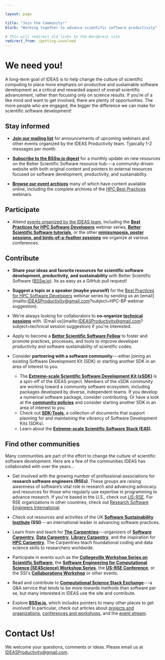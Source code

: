 ```yaml
---

layout: page

title: "Join the Community!"
blurb: "Working together to advance scientific software productivity"

# This will redirect old links to the Wordpress site
redirect_from: /getting-involved
---
```





<!-- Newsletter Subscription -->
<!-- ---------------------------------------------------------------------- -->

# We need you!

A long-term goal of IDEAS is to help change the culture of scientific computing to place more emphasis on productive and sustainable software development as a critical and rewarded aspect of overall scientific advancement, rather than focusing only on science results. If you’re of a like mind and want to get involved, there are plenty of opportunities. The more people who are engaged, the bigger the difference we can make for scientific software development!

<!-- Page Content -->
<!-- ---------------------------------------------------------------------- -->

## Stay informed

- **[Join our mailing list](https://us16.list-manage.com/subscribe?u=5438ff2caf2456f6ec49ebfbf&id=a7f7d33358)** for announcements of upcoming webinars and other events organized by the IDEAS Productivity team. Typically 1-2 messages per month.

- **[Subscribe to the BSSw.io digest](https://bssw.io/pages/receive-our-email-digest)** for a monthly update on new resources on the Better Scientific Software resource hub---a community-driven website with both original content and pointers to external resources focused on software development, productivity, and sustainability.

- **[Browse our event archives](/resources/events/#past-events)** many of which have content available online, including the complete archives of the [HPC Best Practices](/resources/series/hpc-best-practices-webinars) webinars.

## Participate

- Attend [events organized by the IDEAS team](/resources/events/#upcoming-events), including the **[Best Practices for HPC Software Developers](/resources/series/hpc-best-practices-webinars)** webinar series, **[Better Scientific Software tutorials](/resources/series/bssw-tutorials)**, or the other **[minisymposia, poster sessions, and birds-of-a-feather sessions](/resources/series/technical-sessions-and-meetings)** we organize at various conferences.

## Contribute

- **Share your ideas and favorite resources for scientific software development, productivity, and sustainability** with Better Scientific Software ([BSSw.io](https://bssw.io)).  Its as easy as a GitHub pull request!

- **Suggest a topic or a speaker (maybe yourself)** for the [Best Practices for HPC Software Developers](/resources/series/hpc-best-practices-webinars/) webinar series by sending us an [email](mailto:IDEASProductivity@gmail.com?subject=HPC-BP webinar suggestion).

- We're always looking for collaborators to **co-organize [technical sessions](/resources/series/technical-sessions-and-meetings)** with. [Email us](mailto:IDEASProductivity@gmail.com?subject=technical session suggestion) if you're interested.

- Apply to become a **[Better Scientific Software Fellow](https://bssw.io/pages/bssw-fellowship-program)** to foster and promote practices, processes, and tools to improve developer productivity and software sustainability of scientific codes.

- Consider **partnering with a software community**---either joining an existing Software Development Kit (SDK) or starting another SDK in an area of interest to you. 
    - The **[Extreme-scale Scientific Software Development Kit (xSDK)](https://xsdk.info)** is a spin-off of the IDEAS project. Members of the xSDK community are working toward a community software ecosystem, including packages developed by diverse, independent teams.  If you develop a numerical software package, consider contributing.  Or have a look at the **[community policies](https://xsdk.info/policies/)** and consider starting another SDK in an area of interest to you.
    - Check out **[SDK-Tools](https://betterscientificsoftware.github.io/SDK-Tools/)**, a collection of documents that support planning for and maintaining the vibrancy of Software Development Kits (SDKs).
    - Learn about the **[Extreme-scale Scientific Software Stack (E4S)](https://e4s.io)**.

## Find other communities

Many communities are part of the effort to change the culture of scientific software development. Here are a few of the communities IDEAS has collaborated with over the years...

- Get involved with the growing number of professional associations for **research software engineers (RSEs)**. These groups are raising awareness of software’s vital role in research and advancing advocacy and resources for those who regularly use expertise in programming to advance research. If you're based in the U.S., check out [US-RSE](https://us-rse.org).  For RSE organizations in other countries, check out [Research Software Engineers International](https://researchsoftware.org/).

- Check out resources and activities of the UK **[Software Sustainability Institute](https://www.software.ac.uk) (SSI)**---an international leader in advancing software practices.

- Learn from and teach for **[The Carpentries](https://carpentries.org)**---organizers of **[Software Carpentry](https://software-carpentry.org)**, **[Data Carpentry](https://datacarpentry.org)**, **[Library Carpentry](https://librarycarpentry.org)**, and the inspiration for **[HPC Carpentry](http://www.hpc-carpentry.org)**. The Carpentries teach foundational coding and data science skills to researchers worldwide.

- Participate in events such as the **[Collegeville Workshop Series on Scientific Software](https://collegeville.github.io/Workshops)**, the **[Software Engineering for Computational Science (SE4Science) Workshop Series](http://se4science.org/workshops/)**, the **[US-RSE Conference](https://us-rse.org/usrse23/)**, or the SSI's **[Collaborations Workshop](https://www.software.ac.uk/events-workshops-hub)** or other events.

- Read and contribute to **[Computational Science Stack Exchange](https://scicomp.stackexchange.com)**---a Q&A service that tends to be more towards methods than software per se, but many interested in IDEAS use the site and contribute.

- Explore **[BSSw.io](https://bssw.io)**, which includes pointers to many other places to get involved!  In particular, check out articles about [projects and organizations](https://bssw.io/items?topic=projects-and-organizations), [conferences and workshops](https://bssw.io/items?topic=conferences-and-workshops), and the [event stream](https://bssw.io/events).

# Contact Us!

We welcome your questions, comments or ideas.  Please email us at [IDEASProductivity@gmail.com](mailto:IDEASProductivity@gmail.com).
